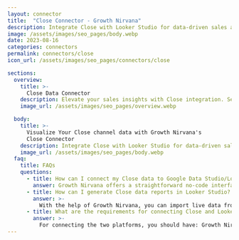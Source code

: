 ```yaml
---
layout: connector
title:  "Close Connector - Growth Nirvana"
description: Integrate Close with Looker Studio for data-driven sales analytics that guide your revenue strategies.
image: /assets/images/seo_pages/body.webp
date: 2023-08-16
categories: connectors
permalink: connectors/close
icon_url: /assets/images/seo_pages/connectors/close

sections:
  overview:
    title: >-
      Close Data Connector
    description: Elevate your sales insights with Close integration. Seamlessly merge sales and communication data from Close with Looker Studio's analytical capabilities, unlocking insights that power sales strategies, customer interactions, and deal performance.
    image_url: /assets/images/seo_pages/overview.webp

  body:
    title: >-
      Visualize Your Close channel data with Growth Nirvana's
      Close Connector
    description: Integrate Close with Looker Studio for data-driven sales analytics that guide your revenue strategies.
    image_url: /assets/images/seo_pages/body.webp
  faq:
    title: FAQs
    questions:
      - title: How can I connect my Close data to Google Data Studio/Looker Studio?
        answer: Growth Nirvana offers a straightforward no-code interface to connect to Close data sources.
      - title: How can I generate Close data reports in Looker Studio?
        answer: >-
          With the help of Growth Nirvana, you can import live data from Close into Looker Studio. These data can be viewed in charts, tables, and dashboards to generate branded reports that can be shared instantly.
      - title: What are the requirements for connecting Close and Looker Studio?
        answer: >-
          For connecting the two platforms, you should have: Growth Nirvana Account and Close Ads Account
---
```

